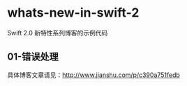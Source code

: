 # whats-new-in-swift-2

Swift 2.0 新特性系列博客的示例代码

## 01-错误处理

具体博客文章请见：http://www.jianshu.com/p/c390a751fedb
